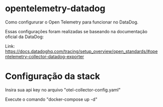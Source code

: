 # opentelemetry-datadog
Como configururar o Open Telemetry para funcionar no DataDog.

Essas configurações foram realizadas se baseando na documentação oficial da DataDog: 

Link: https://docs.datadoghq.com/tracing/setup_overview/open_standards/#opentelemetry-collector-datadog-exporter


# Configuração da stack

Insira sua api key no arquivo "otel-collector-config.yaml"

Execute o comando "docker-compose up -d"


